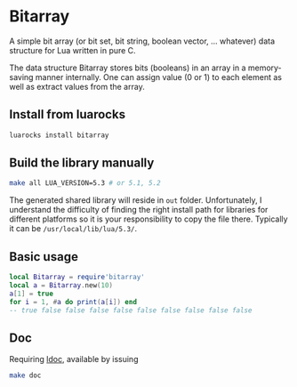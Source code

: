 # Bitarray

A simple bit array (or bit set, bit string, boolean vector, ... whatever) data structure for Lua written in pure C.

The data structure Bitarray stores bits (booleans) in an array in a memory-saving manner internally. 
One can assign value (0 or 1) to each element as well as extract values from the array.

## Install from luarocks
```sh
luarocks install bitarray
```

## Build the library manually
```sh
make all LUA_VERSION=5.3 # or 5.1, 5.2
```
The generated shared library will reside in `out` folder. Unfortunately, I understand the difficulty of finding the right install path
for libraries for different platforms so it is your responsibility to copy the file there. Typically it can be `/usr/local/lib/lua/5.3/`.

## Basic usage
```lua
local Bitarray = require'bitarray'
local a = Bitarray.new(10)
a[1] = true
for i = 1, #a do print(a[i]) end
-- true false false false false false false false false false
```

## Doc
Requiring [ldoc](http://stevedonovan.github.io/ldoc/), available by issuing
```sh
make doc
```
